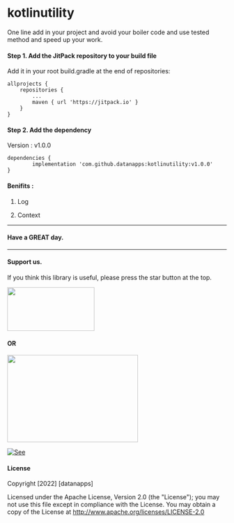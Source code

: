 # kotlinutility
One line add in your project and avoid your boiler code and use tested method and speed up your work.

#### Step 1. Add the JitPack repository to your build file
Add it in your root build.gradle at the end of repositories:

	allprojects {
		repositories {
			...
			maven { url 'https://jitpack.io' }
		}
	}
  
#### Step 2. Add the dependency
Version : v1.0.0

	dependencies {
	        implementation 'com.github.datanapps:kotlinutility:v1.0.0'
	}


#### Benifits :

1. Log

2. Context

---------------------------------------------

#### Have a GREAT day.

---------------------------------------------
#### Support us.

If you think this library is useful, please press the star button at the top.
 
 <img src="https://datanapps.com/public/dnarestapi/githubstar.png" height="100" width="200">


#### OR 
 
 <img src="https://datanapps.com/public/dnarestapi/naughty_smile.jpg" height="200" width="300">
 
 
 [![See](https://datanapps.com/public/dnarestapi/buy/buy_coffee2.png)](https://www.paypal.me/datanappspaynow)

  
  #### License

Copyright [2022] [datanapps]

   Licensed under the Apache License, Version 2.0 (the "License");
   you may not use this file except in compliance with the License.
   You may obtain a copy of the License at
   http://www.apache.org/licenses/LICENSE-2.0
